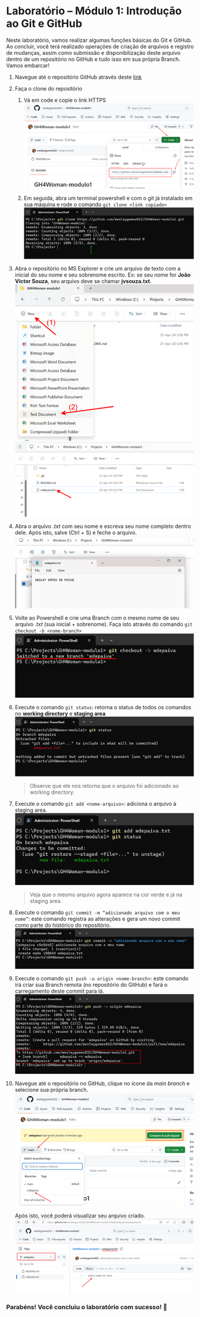 # Laboratório – Módulo 1: Introdução ao Git e GitHub

Neste laboratório, vamos realizar algumas funções básicas do Git e GitHub. Ao concluir, você terá realizado operações de criação de arquivos e registro de mudanças, assim como submissão e disponibilização deste arquivo dentro de um repositório no GitHub e tudo isso em sua própria Branch. Vamos embarcar!

1. Navegue até o repositório GitHub através deste [link](https://github.com/wesleygomes022/GH4Woman-modulo1)
2. Faça o clone do repositório
    1. Vá em code e copie o link HTTPS ![tela inicial GitHub](Images/gh.png)
    
    1. Em seguida, abra um terminal powershell e com o git já instalado em sua máquina e rode o comando `git clone <link copiado>` ![tela Powershell](Images/ps.png)
    
1. Abra o repositório no MS Explorer e crie um arquivo de texto com a inicial do seu nome e seu sobrenome escrito. Ex: se seu nome for **João Victor Souza**, seu arquivo deve se chamar **jvsouza.txt**. ![tela MS Explorer](Images/explorer_I.png) ![segunda tela MS Explorer](Images/explorer_2.png)

1. Abra o arquivo *.txt* com seu nome e escreva seu nome completo dentro dele. Após isto, salve (Ctrl + S) e feche o arquivo. ![tela Notepad](Images/notepad.png)

1. Volte ao Powershell e crie uma Branch com o mesmo nome de seu arquivo *.txt* (sua inicial + sobrenome). Faça isto através do comando `git checkout -b <nome-branch>` ![tela Powershell](Images/ps_II.png)

1. Execute o comando `git status`: retorna o status de todos os comandos no **working directory** e **staging area**
    ![tela Powershell](Images/ps_III.png) 
    > Observe que ele nos retorna que o arquivo foi adicionado ao working directory.

1. Execute o comando `git add <nome-arquivo>`: adiciona o arquivo à staging area. ![tela Powershell](Images/ps_IV.png)
    > Veja que o mesmo arquivo agora aparece na cor verde e já na staging area.

1. Execute o comando `git commit -m “adicionado arquivo com o meu nome”`: este comando registra as alterações e gera um novo commit como parte do histórico do repositório. ![tela Powershell](Images/ps_V.png)

1. Execute o comando `git push -u origin <nome-branch>`: este comando irá criar sua Branch remota (no repositório do GitHub) e fará o carregamento deste commit para lá. ![tela Powershell](Images/ps_VI.png)

1. Navegue até o repositório no GitHub, clique no ícone da *main branch* e selecione sua própria branch. ![tela GitHub](Images/gh_II.png)

    Após isto, você poderá visualizar seu arquivo criado. ![tela GitHub](Images/gh_III.png)

### Parabéns! Você concluiu o laboratório com sucesso! 🎉
